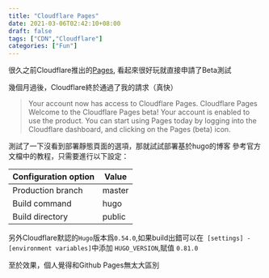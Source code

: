 ```yaml
---
title: "Cloudflare Pages"
date: 2021-03-06T02:42:10+08:00
draft: false
tags: ["CDN","Cloudflare"]
categories: ["Fun"]
---
```


很久之前Cloudflare推出的[Pages](https://developers.cloudflare.com/pages/), 看起來很好玩就直接申請了Beta測試

<!--more-->

幾個月過後，Cloudflare終於通過了我的請求（真快）

> Your account now has access to Cloudflare Pages.
> Cloudflare Pages
> Welcome to the Cloudflare Pages beta! Your account is enabled to use the product. You can start using Pages today by logging into the Cloudflare dashboard, and clicking on the Pages (beta) icon.


測試了一下沒看到部署靜態頁面的選項，那就試試部署基於hugo的博客
參考官方文檔中的教程，只需要進行以下設定：

| Configuration option | Value  |
| -------------------- | ------ |
| Production branch    | master |
| Build command        | hugo   |
| Build directory      | public |

另外Cloudflare默認的`Hugo`版本爲`0.54.0`,如果build出錯可以在` [settings] - [environment variables]`中添加 `HUGO_VERSION`,賦值 `0.81.0`





至於效果，個人覺得和Github Pages無太大區別